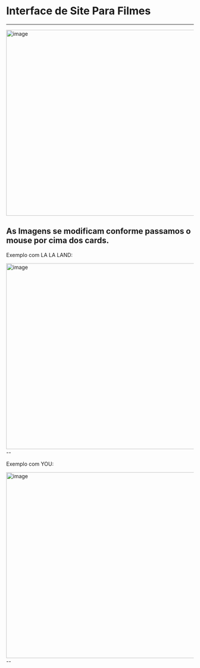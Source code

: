 # Interface de Site Para Filmes

---

<img width="600" height="500" alt="image" src="https://github.com/user-attachments/assets/945a98fb-0c23-4192-8266-52dcbc42f75d" />

As Imagens se modificam conforme passamos o mouse por cima dos cards.
--
Exemplo com LA LA LAND:

<img width="600" height="500" alt="image" src="https://github.com/user-attachments/assets/c360cc83-e058-4cfc-8b43-bb139f590f3d" />
--

Exemplo com YOU:

<img width="600" height="500" alt="image" src="https://github.com/user-attachments/assets/e9011a8e-0b2d-4048-b747-ad12166576d9" />
--

